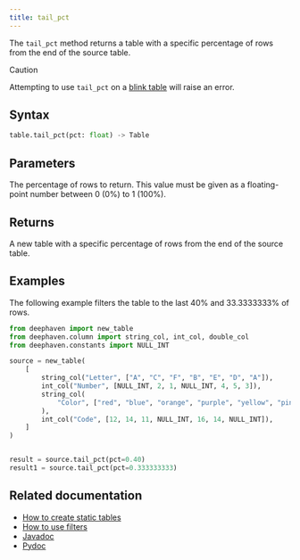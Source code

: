 ```yaml
---
title: tail_pct
---
```


The `tail_pct` method returns a table with a specific percentage of rows from the end of the source table.

> [!CAUTION]
> Attempting to use `tail_pct` on a [blink table](../../../conceptual/table-types.md#specialization-3-blink) will raise an error.

## Syntax

```python syntax
table.tail_pct(pct: float) -> Table
```

## Parameters

<ParamTable>
<Param name="pct" type="float">

The percentage of rows to return. This value must be given as a floating-point number between 0 (0%) to 1 (100%).

</Param>
</ParamTable>

## Returns

A new table with a specific percentage of rows from the end of the source table.

## Examples

The following example filters the table to the last 40% and 33.3333333% of rows.

```python order=source,result,result1
from deephaven import new_table
from deephaven.column import string_col, int_col, double_col
from deephaven.constants import NULL_INT

source = new_table(
    [
        string_col("Letter", ["A", "C", "F", "B", "E", "D", "A"]),
        int_col("Number", [NULL_INT, 2, 1, NULL_INT, 4, 5, 3]),
        string_col(
            "Color", ["red", "blue", "orange", "purple", "yellow", "pink", "blue"]
        ),
        int_col("Code", [12, 14, 11, NULL_INT, 16, 14, NULL_INT]),
    ]
)


result = source.tail_pct(pct=0.40)
result1 = source.tail_pct(pct=0.333333333)
```

## Related documentation

- [How to create static tables](../../../how-to-guides/new-and-empty-table.md)
- [How to use filters](../../../how-to-guides/use-filters.md)
- [Javadoc](https://deephaven.io/core/javadoc/io/deephaven/engine/table/Table.html#tailPct(double))
- [Pydoc](/core/pydoc/code/deephaven.table.html#deephaven.table.Table.tail_pct)
